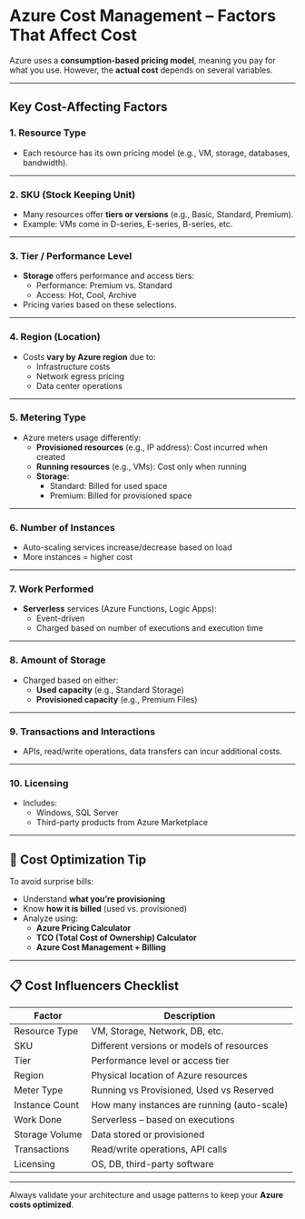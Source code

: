 # Azure Cost Management – Factors That Affect Cost

Azure uses a **consumption-based pricing model**, meaning you pay for what you use. However, the **actual cost** depends on several variables.

---

## Key Cost-Affecting Factors

### 1. **Resource Type**
- Each resource has its own pricing model (e.g., VM, storage, databases, bandwidth).

---

### 2. **SKU (Stock Keeping Unit)**
- Many resources offer **tiers or versions** (e.g., Basic, Standard, Premium).
- Example: VMs come in D-series, E-series, B-series, etc.

---

### 3. **Tier / Performance Level**
- **Storage** offers performance and access tiers:
  - Performance: Premium vs. Standard
  - Access: Hot, Cool, Archive
- Pricing varies based on these selections.

---

### 4. **Region (Location)**
- Costs **vary by Azure region** due to:
  - Infrastructure costs
  - Network egress pricing
  - Data center operations

---

### 5. **Metering Type**
- Azure meters usage differently:
  - **Provisioned resources** (e.g., IP address): Cost incurred when created
  - **Running resources** (e.g., VMs): Cost only when running
  - **Storage**:
    - Standard: Billed for used space
    - Premium: Billed for provisioned space

---

### 6. **Number of Instances**
- Auto-scaling services increase/decrease based on load
- More instances = higher cost

---

### 7. **Work Performed**
- **Serverless** services (Azure Functions, Logic Apps):
  - Event-driven
  - Charged based on number of executions and execution time

---

### 8. **Amount of Storage**
- Charged based on either:
  - **Used capacity** (e.g., Standard Storage)
  - **Provisioned capacity** (e.g., Premium Files)

---

### 9. **Transactions and Interactions**
- APIs, read/write operations, data transfers can incur additional costs.

---

### 10. **Licensing**
- Includes:
  - Windows, SQL Server
  - Third-party products from Azure Marketplace

---

## 🧠 Cost Optimization Tip

To avoid surprise bills:
- Understand **what you’re provisioning**
- Know **how it is billed** (used vs. provisioned)
- Analyze using:
  - **Azure Pricing Calculator**
  - **TCO (Total Cost of Ownership) Calculator**
  - **Azure Cost Management + Billing**

---

## 📋 Cost Influencers Checklist

| Factor          | Description                                  |
|-----------------|----------------------------------------------|
| Resource Type   | VM, Storage, Network, DB, etc.               |
| SKU             | Different versions or models of resources    |
| Tier            | Performance level or access tier             |
| Region          | Physical location of Azure resources         |
| Meter Type      | Running vs Provisioned, Used vs Reserved     |
| Instance Count  | How many instances are running (auto-scale)  |
| Work Done       | Serverless – based on executions             |
| Storage Volume  | Data stored or provisioned                   |
| Transactions    | Read/write operations, API calls             |
| Licensing       | OS, DB, third-party software                 |

---

Always validate your architecture and usage patterns to keep your **Azure costs optimized**.
